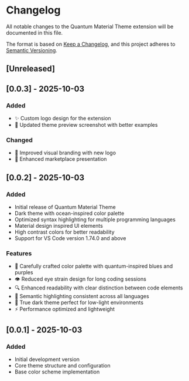 # Changelog

All notable changes to the Quantum Material Theme extension will be documented in this file.

The format is based on [Keep a Changelog](https://keepachangelog.com/en/1.0.0/),
and this project adheres to [Semantic Versioning](https://semver.org/spec/v2.0.0.html).

## [Unreleased]

## [0.0.3] - 2025-10-03

### Added
- ✨ Custom logo design for the extension
- 📸 Updated theme preview screenshot with better examples

### Changed
- 🎨 Improved visual branding with new logo
- 📱 Enhanced marketplace presentation

## [0.0.2] - 2025-10-03

### Added
- Initial release of Quantum Material Theme
- Dark theme with ocean-inspired color palette
- Optimized syntax highlighting for multiple programming languages
- Material design inspired UI elements
- High contrast colors for better readability
- Support for VS Code version 1.74.0 and above

### Features
- 🎨 Carefully crafted color palette with quantum-inspired blues and purples
- 👁️ Reduced eye strain design for long coding sessions
- 🔍 Enhanced readability with clear distinction between code elements
- 🎯 Semantic highlighting consistent across all languages
- 🌙 True dark theme perfect for low-light environments
- ⚡ Performance optimized and lightweight

## [0.0.1] - 2025-10-03

### Added
- Initial development version
- Core theme structure and configuration
- Base color scheme implementation
